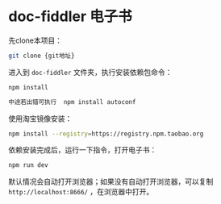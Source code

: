 # doc-fiddler 电子书

先clone本项目：

```bash
git clone {git地址}
```

进入到 `doc-fiddler` 文件夹，执行安装依赖包命令：

```bash
npm install
```
```bash
中途若出错可执行  npm install autoconf
```

使用淘宝镜像安装：

```bash
npm install --registry=https://registry.npm.taobao.org
```

依赖安装完成后，运行一下指令，打开电子书：

```bash
npm run dev
```

默认情况会自动打开浏览器；如果没有自动打开浏览器，可以复制 `http://localhost:8666/` ，在浏览器中打开。
